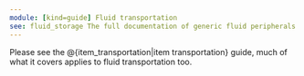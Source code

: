 ```yaml
---
module: [kind=guide] Fluid transportation
see: fluid_storage The full documentation of generic fluid peripherals.
---
```



Please see the @{item_transportation|item transportation} guide, much of what it covers applies to fluid transportation too.
